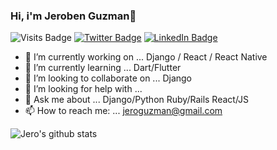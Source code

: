 ### Hi, i'm Jeroben Guzman👋

<!--
**jeroguzman/jeroguzman** is a ✨ _special_ ✨ repository because its `README.md` (this file) appears on your GitHub profile.-->
![Visits Badge](https://badges.pufler.dev/visits/jeroguzman/jeroguzman)
[![Twitter Badge](https://img.shields.io/badge/Twitter-Profile-informational?style=flat&logo=twitter&logoColor=white&color=1CA2F1)](https://twitter.com/j0rbe3n)
[![LinkedIn Badge](https://img.shields.io/badge/LinkedIn-Profile-informational?style=flat&logo=linkedin&logoColor=white&color=0D76A8)](https://www.linkedin.com/in/jeroben-azhael-guzman-castillo-26bb5078/)


- 🔭 I’m currently working on ... Django / React / React Native
- 🌱 I’m currently learning ...   Dart/Flutter
- 👯 I’m looking to collaborate on ... Django
- 🤔 I’m looking for help with ...
- 💬 Ask me about ... Django/Python Ruby/Rails React/JS
- 📫 How to reach me: ... jeroguzman@gmail.com


![Jero's github stats](https://github-readme-stats.vercel.app/api?username=jeroguzman&count_private=true)
